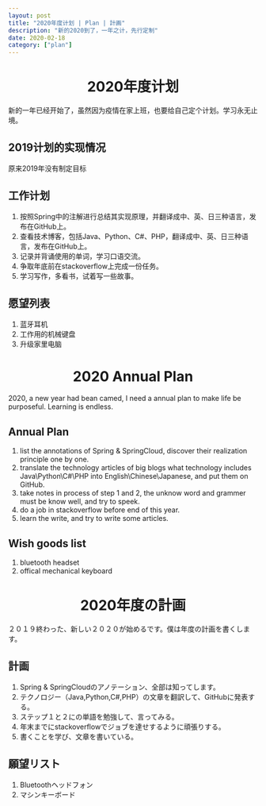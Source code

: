 ```yaml
---
layout: post
title: "2020年度计划 | Plan | 計画"
description: "新的2020到了，一年之计，先行定制"
date: 2020-02-18
category: ["plan"]
---
```

# <center>2020年度计划</center>
新的一年已经开始了，虽然因为疫情在家上班，也要给自己定个计划。学习永无止境。
## 2019计划的实现情况
原来2019年没有制定目标
## 工作计划
1. 按照Spring中的注解进行总结其实现原理，并翻译成中、英、日三种语言，发布在GitHub上。
2. 查看技术博客，包括Java、Python、C#、PHP，翻译成中、英、日三种语言，发布在GitHub上。
3. 记录并背诵使用的单词，学习口语交流。
4. 争取年底前在stackoverflow上完成一份任务。
5. 学习写作，多看书，试着写一些故事。
## 愿望列表
1. 蓝牙耳机
2. 工作用的机械键盘
3. 升级家里电脑

# <center>2020 Annual Plan</center>
2020, a new year had bean camed, I need a annual plan to make life be purposeful. Learning is endless.
## Annual Plan
1. list the annotations of Spring & SpringCloud, discover their realization principle one by one.
2. translate the technology articles of big blogs what technology includes Java\Python\C#\PHP into English\Chinese\Japanese, and put them on GitHub.
3. take notes in process of step 1 and 2, the unknow word and grammer must be know well, and try to speek.
4. do a job in stackoverflow before end of this year.
5. learn the write, and try to write some articles.
## Wish goods list
1. bluetooth headset
2. offical mechanical keyboard

# <center>2020年度の計画</center>
２０１９終わった、新しい２０２０が始めるです。僕は年度の計画を書くします。
## 計画
1. Spring & SpringCloudのアノテーション、全部は知ってします。
2. テクノロジー（Java,Python,C#,PHP）の文章を翻訳して、GitHubに発表する。
3. ステップ１と２にの単語を勉強して、言ってみる。
4. 年末までにstackoverflowでジョブを達せするように頑張りする。
5. 書くことを学び、文章を書いている。
## 願望リスト
1. Bluetoothヘッドフォン
2. マシンキーボード